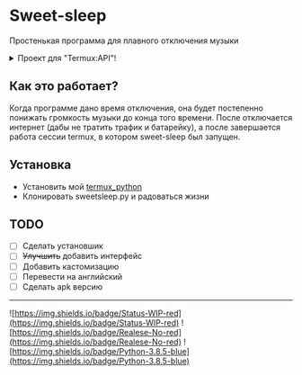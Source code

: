 # Sweet-sleep

Простенькая программа для плавного отключения музыки
<details>
<summary>Проект для "Termux:API"!</summary>
Это значит, что без Termux:API - это просто кусок безполезного кода
</details>

## Как это работает?

Когда программе дано время отключения, она будет постепенно понижать громкость музыки до конца того времени.
После отключается интернет (дабы не тратить трафик и батарейку), а после завершается работа сессии termux, в котором sweet-sleep был запущен.

## Установка

* Установить мой [termux_python](https://github.com/max-Z7/termux_python)
* Клонировать sweetsleep.py и радоваться жизни

## TODO

- [ ] Сделать установшик
- [ ] ~~Улучшить~~ добавить интерфейс
- [ ] Добавить кастомизацию
- [ ] Перевести на английский
- [ ] Сделать apk версию

---

![https://img.shields.io/badge/Status-WIP-red](https://img.shields.io/badge/Status-WIP-red) ![https://img.shields.io/badge/Realese-No-red](https://img.shields.io/badge/Realese-No-red) ![https://img.shields.io/badge/Python-3.8.5-blue](https://img.shields.io/badge/Python-3.8.5-blue)

